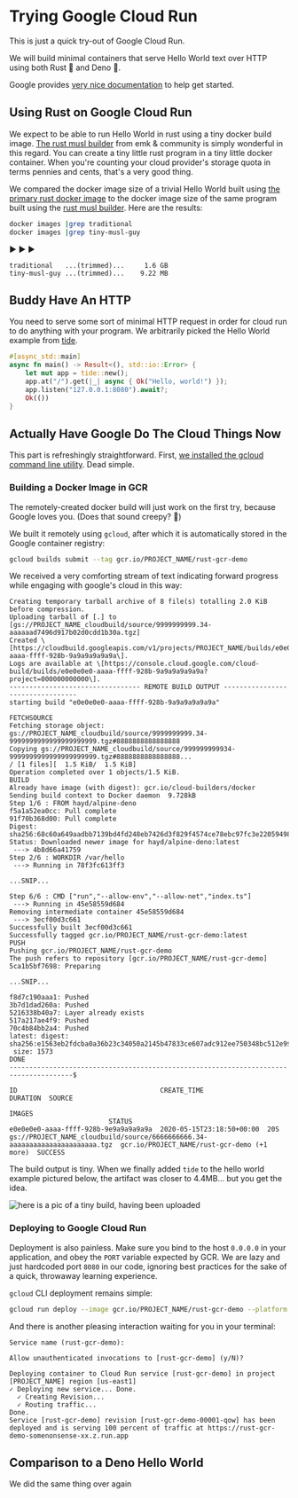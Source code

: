 # Trying Google Cloud Run

This is just a quick try-out of Google Cloud Run.

We will build minimal containers that serve Hello World text over HTTP using both Rust 🦀 and Deno 🦕.

Google provides [very nice documentation](https://cloud.google.com/run/docs/quickstarts/build-and-deploy?_ga=2.252230089.-199990648.1584658988#containerizing) to help get started.

## Using Rust on Google Cloud Run

We expect to be able to run Hello World in rust using a tiny docker build image.  [The rust musl builder](https://github.com/emk/rust-musl-builder/blob/master/examples/using-diesel/Dockerfile) from emk & community is simply wonderful in this regard. You can create a tiny little rust program in a tiny little docker container.  When you're counting your cloud provider's storage quota in terms pennies and cents, that's a very good thing.

We compared the docker image size of a trivial Hello World built using  [the primary rust docker image](https://hub.docker.com/_/rust) to the docker image size of the same program built using the [rust musl builder](https://github.com/emk/rust-musl-builder).  Here are the results:

```sh
docker images |grep traditional
docker images |grep tiny-musl-guy
```
▶️ ▶️ ▶️

```text
traditional   ...(trimmed)...     1.6 GB
tiny-musl-guy ...(trimmed)...    9.22 MB
```

## Buddy Have An HTTP

You need to serve some sort of minimal HTTP request in order for cloud run to do anything with your program.  We arbitrarily picked the Hello World example from [tide](https://github.com/http-rs/tide).

```rust
#[async_std::main]
async fn main() -> Result<(), std::io::Error> {
    let mut app = tide::new();
    app.at("/").get(|_| async { Ok("Hello, world!") });
    app.listen("127.0.0.1:8080").await?;
    Ok(())
}
```

## Actually Have Google Do The Cloud Things Now

This part is refreshingly straightforward.  First, [we installed the gcloud command line utility](https://cloud.google.com/sdk/docs/quickstarts).  Dead simple.

### Building a Docker Image in GCR

The remotely-created docker build will just work on the first try, because Google loves you. (Does that sound creepy? 🤔)

We built it remotely using `gcloud`, after which it is automatically stored in the Google container registry:

```sh
gcloud builds submit --tag gcr.io/PROJECT_NAME/rust-gcr-demo
```

We received a very comforting stream of text indicating forward progress while engaging with google's cloud in this way:

```text
Creating temporary tarball archive of 8 file(s) totalling 2.0 KiB before compression.
Uploading tarball of [.] to [gs://PROJECT_NAME_cloudbuild/source/9999999999.34-aaaaaad7496d917b02d0cdd1b30a.tgz]
Created \[https://cloudbuild.googleapis.com/v1/projects/PROJECT_NAME/builds/e0e0e0e0-aaaa-ffff-928b-9a9a9a9a9a9a\].
Logs are available at \[https://console.cloud.google.com/cloud-build/builds/e0e0e0e0-aaaa-ffff-928b-9a9a9a9a9a9a?project=000000000000\].
--------------------------------- REMOTE BUILD OUTPUT ---------------------------------
starting build "e0e0e0e0-aaaa-ffff-928b-9a9a9a9a9a9a"

FETCHSOURCE
Fetching storage object: gs://PROJECT_NAME_cloudbuild/source/9999999999.34-9999999999999999999999.tgz#8888888888888888
Copying gs://PROJECT_NAME_cloudbuild/source/999999999934-9999999999999999999999.tgz#8888888888888888...
/ [1 files][  1.5 KiB/  1.5 KiB]
Operation completed over 1 objects/1.5 KiB.
BUILD
Already have image (with digest): gcr.io/cloud-builders/docker
Sending build context to Docker daemon  9.728kB
Step 1/6 : FROM hayd/alpine-deno
f5a1a52ea0cc: Pull complete
91f70b368d00: Pull complete
Digest: sha256:68c60a649aadbb7139bd4fd248eb7426d3f829f4574ce78ebc97fc3e22059498
Status: Downloaded newer image for hayd/alpine-deno:latest
 ---> 4b8d66a41759
Step 2/6 : WORKDIR /var/hello
 ---> Running in 78f3fc613ff3

...SNIP...

Step 6/6 : CMD ["run","--allow-env","--allow-net","index.ts"]
 ---> Running in 45e58559d684
Removing intermediate container 45e58559d684
 ---> 3ecf00d3c661
Successfully built 3ecf00d3c661
Successfully tagged gcr.io/PROJECT_NAME/rust-gcr-demo:latest
PUSH
Pushing gcr.io/PROJECT_NAME/rust-gcr-demo
The push refers to repository [gcr.io/PROJECT_NAME/rust-gcr-demo]
5ca1b5bf7698: Preparing

...SNIP...

f8d7c190aaa1: Pushed
3b7d1dad260a: Pushed
5216338b40a7: Layer already exists
517a217ae4f9: Pushed
70c4b84bb2a4: Pushed
latest: digest: sha256:e1563eb2fdcba0a36b23c34050a2145b47833ce607adc912ee750348bc512e9$
 size: 1573
DONE
--------------------------------------------------------------------------------------$

ID                                    CREATE_TIME                DURATION  SOURCE
                                                                          IMAGES
                         STATUS
e0e0e0e0-aaaa-ffff-928b-9e9a9a9a9a9a  2020-05-15T23:18:50+00:00  20S       gs://PROJECT_NAME_cloudbuild/source/6666666666.34-aaaaaaaaaaaaaaaaaaaaaa.tgz  gcr.io/PROJECT_NAME/rust-gcr-demo (+1 more)  SUCCESS
```

The build output is tiny.  When we finally added `tide` to the hello world example  pictured below, the artifact was closer to 4.4MB... but you get the idea.

![here is a pic of a tiny build, having been uploaded](https://user-images.githubusercontent.com/38859656/82101143-acd60c00-96d9-11ea-9009-06ffaa96d6c1.png)


### Deploying to Google Cloud Run

Deployment is also painless.  Make sure you bind to the host `0.0.0.0` in your application, and obey the `PORT` variable expected by GCR.  We are lazy and just hardcoded port `8080` in our code, ignoring best practices for the sake of a quick, throwaway learning experience.

`gcloud` CLI deployment remains simple:

```sh
gcloud run deploy --image gcr.io/PROJECT_NAME/rust-gcr-demo --platform managed
```

And there is another pleasing interaction waiting for you in your terminal:

```text
Service name (rust-gcr-demo):

Allow unauthenticated invocations to [rust-gcr-demo] (y/N)?

Deploying container to Cloud Run service [rust-gcr-demo] in project [PROJECT_NAME] region [us-east1]
✓ Deploying new service... Done.
  ✓ Creating Revision...
  ✓ Routing traffic...
Done.
Service [rust-gcr-demo] revision [rust-gcr-demo-00001-qow] has been deployed and is serving 100 percent of traffic at https://rust-gcr-demo-somenonsense-xx.z.run.app
```

## Comparison to a Deno Hello World

We did the same thing over again